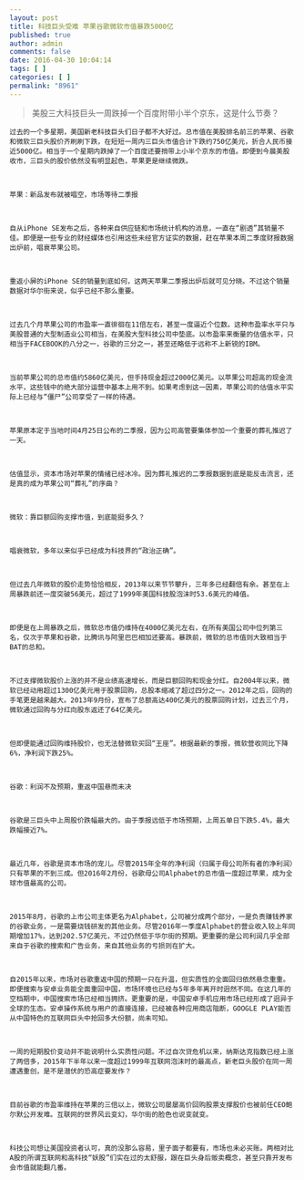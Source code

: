```yaml
---
layout: post
title: 科技巨头受难 苹果谷歌微软市值暴跌5000亿
published: true
author: admin
comments: false
date: 2016-04-30 10:04:14
tags: [ ]
categories: [ ]
permalink: "8961"
---
```

> 美股三大科技巨头一周跌掉一个百度附带小半个京东，这是什么节奏？


  
    
  
  
  
  
  
  
    过去的一个多星期，美国新老科技巨头们日子都不大好过。总市值在美股排名前三的苹果、谷歌和微软三巨头股价齐刷刷下跌，在短短一周内三巨头市值合计下跌约750亿美元，折合人民币接近5000亿。相当于一个星期内跌掉了一个百度还要捎带上小半个京东的市值。即便到今晨美股收市，三巨头的股价依然没有明显起色，苹果更是继续微跌。
  
  
  
    苹果：新品发布就被唱空，市场等待二季报
  
  
  
    自从iPhone SE发布之后，各种来自供应链和市场统计机构的消息，一直在“剧透”其销量不佳。即便是一些专业的财经媒体也引用这些未经官方证实的数据，赶在苹果本周二季度财报数据出炉前，唱衰苹果公司。
  
  
  
    重返小屏的iPhone SE的销量到底如何，这两天苹果二季报出炉后就可见分晓。不过这个销量数据对华尔街来说，似乎已经不那么重要。
  
  
  
    过去几个月苹果公司的市盈率一直徘徊在11倍左右，甚至一度逼近个位数。这种市盈率水平只与美股普通的大型制造业公司相当，在美股大型科技公司中垫底。以市盈率来衡量的估值水平，只相当于FACEBOOK的八分之一，谷歌的三分之一，甚至还略低于远称不上新锐的IBM。
  
  
  
    当前苹果公司的总市值约5860亿美元，但手持现金超过2000亿美元。以苹果公司超高的现金流水平，这些钱中的绝大部分运营中基本上用不到。如果考虑到这一因素，苹果公司的估值水平实际上已经与“僵尸”公司享受了一样的待遇。
  
  
  
    苹果原本定于当地时间4月25日公布的二季报，因为公司高管要集体参加一个重要的葬礼推迟了一天。
  
  
  
    估值显示，资本市场对苹果的情绪已经冰冷。因为葬礼推迟的二季报数据到底是能反击流言，还是真的成为苹果公司“葬礼”的序曲？
  
  
  
    微软：靠巨额回购支撑市值，到底能挺多久？
  
  
  
    唱衰微软，多年以来似乎已经成为科技界的“政治正确”。
  
  
  
    但过去几年微软的股价走势恰恰相反，2013年以来节节攀升，三年多已经翻倍有余。甚至在上周暴跌前还一度突破56美元，超过了1999年美国科技股泡沫时53.6美元的峰值。
  
  
  
    即便是在上周暴跌之后，微软总市值仍维持在4000亿美元左右，在所有美国公司中位列第三名，仅次于苹果和谷歌，比腾讯与阿里巴巴相加还要高。暴跌前，微软的总市值则大致相当于BAT的总和。
  
  
  
    不过支撑微软股价上涨的并不是业绩高速增长，而是巨额回购和现金分红。自2004年以来，微软已经动用超过1300亿美元用于股票回购，总股本缩减了超过四分之一。2012年之后，回购的手笔更是越来越大。2013年9月份，宣布了总额高达400亿美元的股票回购计划，过去三个月，微软通过回购与分红向股东返还了64亿美元。
  
  
  
    但即便能通过回购维持股价，也无法替微软买回“王座”。根据最新的季报，微软营收同比下降6%，净利润下跌25%。
  
  
  
    谷歌：利润不及预期，重返中国悬而未决
  
  
  
    谷歌是三巨头中上周股价跌幅最大的。由于季报远低于市场预期，上周五单日下跌5.4%，最大跌幅接近7%。
  
  
  
    最近几年，谷歌是资本市场的宠儿。尽管2015年全年的净利润（归属于母公司所有者的净利润）只有苹果的不到三成。但2016年2月份，谷歌母公司Alphabet的总市值一度超过苹果，成为全球市值最高的公司。
  
  
  
    2015年8月，谷歌的上市公司主体更名为Alphabet，公司被分成两个部分，一是负责赚钱养家的谷歌业务，一是需要烧钱研发的其他业务。尽管2016年一季度Alphabet的营业收入较上年同期增加17%，达到202.57亿美元，不过仍然低于华尔街的预期。更重要的是公司利润几乎全部来自于谷歌的搜索和广告业务，来自其他业务的亏损则在扩大。
  
  
  
    自2015年以来，市场对谷歌重返中国的预期一只在升温，但实质性的全面回归依然悬念重重。即便搜索与安卓业务能全面重回中国，市场环境也已经与5年多年离开时迥然不同。在这几年的空档期中，中国搜索市场已经相当拥挤。更重要的是，中国安卓手机应用市场已经形成了迥异于全球的生态。安卓操作系统与用户的直接连接，已经被各种应用商店阻断，GOOGLE PLAY能否从中国特色的互联网巨头中抢回多大份额，尚未可知。
  
  
  
    一周的短期股价变动并不能说明什么实质性问题。不过自次贷危机以来，纳斯达克指数已经上涨了两倍多，2015年下半年以来一度超过1999年互联网泡沫时的最高点，新老巨头股价在同一周遭遇重创，是不是潜伏的恐高症要发作？
  
  
  
    目前谷歌的市盈率维持在苹果的三倍以上，微软公司屡屡高价回购股票支撑股价也被前任CEO鲍尔默公开发难。互联网的世界风云变幻，华尔街的脸色也说变就变。
  
  
  
    科技公司想让美国投资者认可，真的没那么容易，里子面子都要有，市场也未必买账。两相对比A股的所谓互联网和高科技“妖股”们实在过的太舒服，跟在巨头身后贩卖概念，甚至只靠开发布会市值就能翻几番。
  
